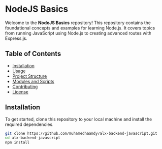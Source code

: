 # NodeJS Basics

Welcome to the **NodeJS Basics** repository! This repository contains the foundational concepts and examples for learning Node.js. It covers topics from running JavaScript using Node.js to creating advanced routes with Express.js.

## Table of Contents

- [Installation](#installation)
- [Usage](#usage)
- [Project Structure](#project-structure)
- [Modules and Scripts](#modules-and-scripts)
- [Contributing](#contributing)
- [License](#license)

## Installation

To get started, clone this repository to your local machine and install the required dependencies.

```bash
git clone https://github.com/muhamedhaamdy/alx-backend-javascript.git
cd alx-backend-javascript
npm install

